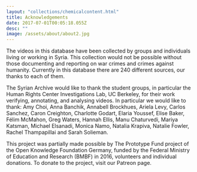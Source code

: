 ```yaml
---
layout: "collections/chemicalcontent.html"
title: Acknowledgements
date: 2017-07-01T00:05:18.055Z
desc: ""
image: /assets/about/about2.jpg
---
```


The videos in this database have been collected by groups and individuals living or working in Syria. This collection would not be possible without those documenting and reporting on war crimes and crimes against humanity. Currently in this database there are 240 different sources, our thanks to each of them.  

The Syrian Archive would like to thank the student groups, in particular the Human Rights Center Investigations Lab, UC Berkeley, for their work verifying, annotating, and analysing videos. In particular we would like to thank: Amy Choi, Anna Banchik, Annabell Brockhues, Ariela Levy, Carlos Sanchez, Caron Creighton, Charlotte Godart,  Elaria Youssef, Elise Baker, Félim McMahon, Greg Waters, Hannah Ellis, Manu Chaturvedi, Mariya Katsman, Michael Elsanadi, Monica Namo, Natalia Krapiva, Natalie Fowler, Rachel Thampapillai and Sarah Solieman.

This project was partially made possible by The Prototype Fund project of the Open Knowledge Foundation Germany, funded by the Federal Ministry of Education and Research (BMBF) in 2016, volunteers and individual donations. To donate to the project, visit our Patreon page.
